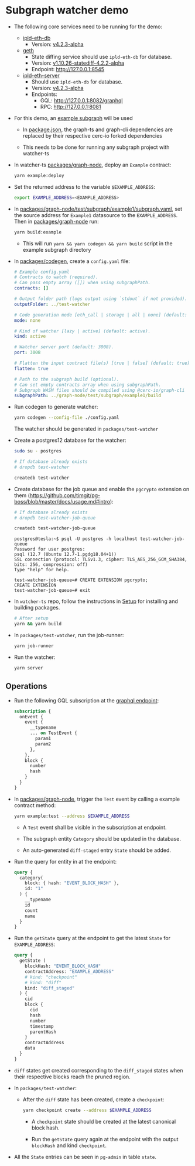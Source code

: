 # Subgraph watcher demo

* The following core services need to be running for the demo:
  * [ipld-eth-db](https://github.com/cerc-io/ipld-eth-db)
    * Version: [v4.2.3-alpha](https://github.com/cerc-io/ipld-eth-db/releases/tag/v4.2.3-alpha)
  * [geth](https://github.com/cerc-io/go-ethereum)
    * State diffing service should use `ipld-eth-db` for database.
    * Version: [v1.10.26-statediff-4.2.2-alpha](https://github.com/cerc-io/go-ethereum/releases/tag/v1.10.26-statediff-4.2.2-alpha)
    * Endpoint: http://127.0.0.1:8545
  * [ipld-eth-server](https://github.com/cerc-io/ipld-eth-server)
    * Should use `ipld-eth-db` for database.
    * Version: [v4.2.3-alpha](https://github.com/cerc-io/ipld-eth-server/releases/tag/v4.2.3-alpha)
    * Endpoints:
      * GQL: http://127.0.0.1:8082/graphql
      * RPC: http://127.0.0.1:8081

* For this demo, an [example subgraph](../graph-node/test/subgraph/example1) will be used

  * In [package.json](../graph-node/test/subgraph/example1/package.json), the graph-ts and graph-cli dependencies are replaced by their respective cerc-io forked dependencies

  * This needs to be done for running any subgraph project with watcher-ts

* In watcher-ts [packages/graph-node](../graph-node/), deploy an `Example` contract:

  ```bash
  yarn example:deploy
  ```

* Set the returned address to the variable `$EXAMPLE_ADDRESS`:

  ```bash
  export EXAMPLE_ADDRESS=<EXAMPLE_ADDRESS>
  ```

* In [packages/graph-node/test/subgraph/example1/subgraph.yaml](../graph-node/test/subgraph/example1/subgraph.yaml), set the source address for `Example1` datasource to the `EXAMPLE_ADDRESS`. Then in [packages/graph-node](../graph-node/) run:

  ```bash
  yarn build:example
  ```

  * This will run `yarn && yarn codegen && yarn build` script in the example subgraph directory

* In [packages/codegen](./), create a `config.yaml` file:

  ```yaml
  # Example config.yaml
  # Contracts to watch (required).
  # Can pass empty array ([]) when using subgraphPath.
  contracts: []

  # Output folder path (logs output using `stdout` if not provided).
  outputFolder: ../test-watcher

  # Code generation mode [eth_call | storage | all | none] (default: none).
  mode: none

  # Kind of watcher [lazy | active] (default: active).
  kind: active

  # Watcher server port (default: 3008).
  port: 3008

  # Flatten the input contract file(s) [true | false] (default: true).
  flatten: true

  # Path to the subgraph build (optional).
  # Can set empty contracts array when using subgraphPath.
  # Subgraph WASM files should be compiled using @cerc-io/graph-cli
  subgraphPath: ../graph-node/test/subgraph/example1/build
  ```

* Run codegen to generate watcher:

  ```bash
  yarn codegen --config-file ./config.yaml
  ```

  The watcher should be generated in `packages/test-watcher`

* Create a postgres12 database for the watcher:

  ```bash
  sudo su - postgres

  # If database already exists
  # dropdb test-watcher

  createdb test-watcher
  ```

* Create database for the job queue and enable the `pgcrypto` extension on them (https://github.com/timgit/pg-boss/blob/master/docs/usage.md#intro):

  ```bash
  # If database already exists
  # dropdb test-watcher-job-queue

  createdb test-watcher-job-queue
  ```

  ```
  postgres@tesla:~$ psql -U postgres -h localhost test-watcher-job-queue
  Password for user postgres:
  psql (12.7 (Ubuntu 12.7-1.pgdg18.04+1))
  SSL connection (protocol: TLSv1.3, cipher: TLS_AES_256_GCM_SHA384, bits: 256, compression: off)
  Type "help" for help.

  test-watcher-job-queue=# CREATE EXTENSION pgcrypto;
  CREATE EXTENSION
  test-watcher-job-queue=# exit
  ```

* In `watcher-ts` repo, follow the instructions in [Setup](../../README.md#setup) for installing and building packages.

  ```bash
  # After setup
  yarn && yarn build
  ```

* In `packages/test-watcher`, run the job-runner:

  ```bash
  yarn job-runner
  ```

* Run the watcher:

  ```bash
  yarn server
  ```

## Operations

* Run the following GQL subscription at the [graphql endpoint](http://localhost:3008/graphql):

  ```graphql
  subscription {
    onEvent {
      event {
        __typename
        ... on TestEvent {
          param1
          param2
        },
      },
      block {
        number
        hash
      }
    }
  }
  ```

* In [packages/graph-node](../graph-node/), trigger the `Test` event by calling a example contract method:

  ```bash
  yarn example:test --address $EXAMPLE_ADDRESS
  ```

  * A `Test` event shall be visible in the subscription at endpoint.

  * The subgraph entity `Category` should be updated in the database.

  * An auto-generated `diff-staged` entry `State` should be added.

* Run the query for entity in at the endpoint:

  ```graphql
  query {
    category(
      block: { hash: "EVENT_BLOCK_HASH" },
      id: "1"
    ) {
      __typename
      id
      count
      name
    }
  }
  ```

* Run the `getState` query at the endpoint to get the latest `State` for `EXAMPLE_ADDRESS`:

  ```graphql
  query {
    getState (
      blockHash: "EVENT_BLOCK_HASH"
      contractAddress: "EXAMPLE_ADDRESS"
      # kind: "checkpoint"
      # kind: "diff"
      kind: "diff_staged"
    ) {
      cid
      block {
        cid
        hash
        number
        timestamp
        parentHash
      }
      contractAddress
      data
    }
  }
  ```

* `diff` states get created corresponding to the `diff_staged` states when their respective blocks reach the pruned region.

* In `packages/test-watcher`:

  * After the `diff` state has been created, create a `checkpoint`:

    ```bash
    yarn checkpoint create --address $EXAMPLE_ADDRESS
    ```

    * A `checkpoint` state should be created at the latest canonical block hash.

    * Run the `getState` query again at the endpoint with the output `blockHash` and kind `checkpoint`.

* All the `State` entries can be seen in `pg-admin` in table `state`.
